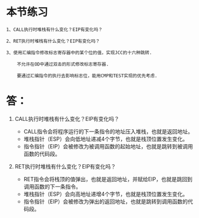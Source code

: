 # 本节练习
	1、CALL执行时堆栈有什么变化？EIP有变化吗？								
									
	2、RET执行时堆栈有什么变化？EIP有变化吗？								
									
	3、使用汇编指令修改标志寄存器中的某个位的值，实现JCC的十六种跳转.								
									
		不允许在OD中通过双击的形式修改标志寄存器.							
									
		要通过汇编指令的执行去影响标志位，能用CMP和TEST实现的优先考虑.							
# 答：
1. CALL执行时堆栈有什么变化？EIP有变化吗？	
    * CALL指令会将程序运行的下一条指令的地址压入堆栈，也就是返回地址。
    * 堆栈指针（ESP）会向低地址递减4个字节，也就是栈顶位置发生变化。
    * 指令指针（EIP）会被修改为被调用函数的起始地址，也就是跳转到被调用函数的代码段。

2. RET执行时堆栈有什么变化？EIP有变化吗？
    * RET指令会将栈顶的值弹出，也就是返回地址，并赋给EIP，也就是跳回到调用函数的下一条指令。
    * 堆栈指针（ESP）会向高地址递增4个字节，也就是栈顶位置发生变化。
    * 指令指针（EIP）会被修改为弹出的返回地址，也就是跳转到调用函数的代码段。

